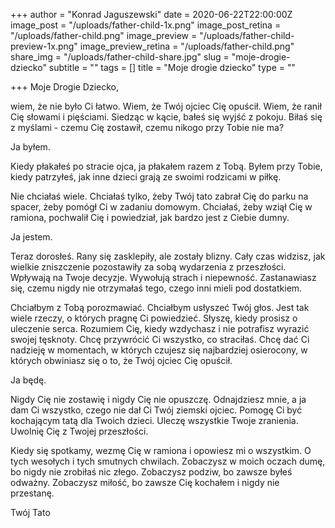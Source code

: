 +++
author = "Konrad Jaguszewski"
date = 2020-06-22T22:00:00Z
image_post = "/uploads/father-child-1x.png"
image_post_retina = "/uploads/father-child.png"
image_preview = "/uploads/father-child-preview-1x.png"
image_preview_retina = "/uploads/father-child.png"
share_img = "/uploads/father-child-share.jpg"
slug = "moje-drogie-dziecko"
subtitle = ""
tags = []
title = "Moje drogie dziecko"
type = ""

+++
Moje Drogie Dziecko,

wiem, że nie było Ci łatwo. Wiem, że Twój ojciec Cię opuścił. Wiem, że ranił Cię słowami i pięściami. Siedząc w kącie, bałeś się wyjść z pokoju. Biłaś się z myślami - czemu Cię zostawił, czemu nikogo przy Tobie nie ma?

Ja byłem.

Kiedy płakałeś po stracie ojca, ja płakałem razem z Tobą. Byłem przy Tobie, kiedy patrzyłeś, jak inne dzieci grają ze swoimi rodzicami w piłkę.

Nie chciałaś wiele. Chciałaś tylko, żeby Twój tato zabrał Cię do parku na spacer, żeby pomógł Ci w zadaniu domowym. Chciałaś, żeby wziął Cię w ramiona, pochwalił Cię i powiedział, jak bardzo jest z Ciebie dumny.

Ja jestem.

Teraz dorosłeś. Rany się zasklepiły, ale zostały blizny. Cały czas widzisz, jak wielkie zniszczenie pozostawiły za sobą wydarzenia z przeszłości. Wpływają na Twoje decyzje. Wywołują strach i niepewność. Zastanawiasz się, czemu nigdy nie otrzymałaś tego, czego inni mieli pod dostatkiem.

Chciałbym z Tobą porozmawiać. Chciałbym usłyszeć Twój głos. Jest tak wiele rzeczy, o których pragnę Ci powiedzieć. Słyszę, kiedy prosisz o uleczenie serca. Rozumiem Cię, kiedy wzdychasz i nie potrafisz wyrazić swojej tęsknoty. Chcę przywrócić Ci wszystko, co straciłaś. Chcę dać Ci nadzieję w momentach, w których czujesz się najbardziej osierocony, w których obwiniasz się o to, że Twój ojciec Cię opuścił.

Ja będę.

Nigdy Cię nie zostawię i nigdy Cię nie opuszczę. Odnajdziesz mnie, a ja dam Ci wszystko, czego nie dał Ci Twój ziemski ojciec. Pomogę Ci być kochającym tatą dla Twoich dzieci. Uleczę wszystkie Twoje zranienia. Uwolnię Cię z Twojej przeszłości.

Kiedy się spotkamy, wezmę Cię w ramiona i opowiesz mi o wszystkim. O tych wesołych i tych smutnych chwilach. Zobaczysz w moich oczach dumę, bo nigdy nie zrobiłaś nic złego. Zobaczysz podziw, bo zawsze byłeś odważny. Zobaczysz miłość, bo zawsze Cię kochałem i nigdy nie przestanę.

Twój Tato